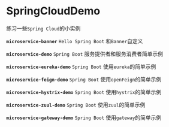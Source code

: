 # SpringCloudDemo

练习一些`Spring Cloud`的小实例

**`microservice-banner`** `Hello Spring Boot` 和`Banner`自定义

**`microservice-demo`** `Spring Boot` 服务提供者和服务消费者简单示例

**`microservice-eureka-demo`** `Spring Boot` 使用`eureka`的简单示例

**`microservice-feign-demo`** `Spring Boot` 使用`openFeign`的简单示例

**`microservice-hystrix-demo`** `Spring Boot` 使用`hystrix`的简单示例

**`microservice-zuul-demo`** `Spring Boot` 使用`zuul`的简单示例

**`microservice-gateway-demo`** `Spring Boot` 使用`gateway`的简单示例
